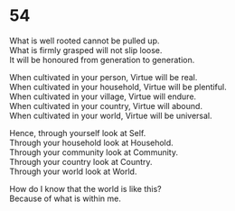 # 54

What is well rooted cannot be pulled up.<br/>
What is firmly grasped will not slip loose.<br/>
It will be honoured from generation to generation.<br/>

When cultivated in your person, Virtue will be real.<br/>
When cultivated in your household, Virtue will be plentiful.<br/>
When cultivated in your village, Virtue will endure.<br/>
When cultivated in your country, Virtue will abound.<br/>
When cultivated in your world, Virtue will be universal.<br/>

Hence, through yourself look at Self.<br/>
Through your household look at Household.<br/>
Through your community look at Community.<br/>
Through your country look at Country.<br/>
Through your world look at World.<br/>

How do I know that the world is like this?<br/>
Because of what is within me.<br/>